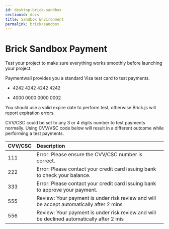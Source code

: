 ```yaml
---
id: desktop-brick-sandbox
sectionid: docs
title: Sandbox Environment
permalink: brick/sandbox
---
```


# Brick Sandbox Payment

Test your project to make sure everything works smoothly before launching your project. 

Paymentwall provides you a standard Visa test card to test payments.

* 4242 4242 4242 4242

* 4000 0000 0000 0002

You should use a valid expire date to perform test, otherwise Brick.js will report expiration errors.

CVV/CSC could be set to any 3 or 4 digits number to test payments normally. Using CVV/VSC code below will result in a different outcome while performing a test payments.

| CVV/CSC| Description|
|:----|:----|
| 111| Error: Please ensure the CVV/CSC number is correct.|
| 222| Error: Please contact your credit card issuing bank to check your balance.|
| 333| Error: Please contact your credit card issuing bank to approve your payment.|
| 555| Review: Your payment is under risk review and will be accept automatically after 2 mins|
| 556| Review: Your payment is under risk review and will be declined automatically after 2 mis|